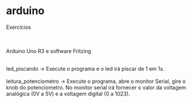 # arduino
Exercícios

<br> <br>
Arduino Uno R3 e software Fritzing <br> <br>

led_piscando -> Execute o programa e o led irá piscar de 1 em 1s. <br> <br>
leitura_potenciometro -> Execute o programa, abre o monitor Serial, gire o knob do potenciometro. No monitor serial irá fornecer o valor da voltagem analógica (0V a 5V) e a voltagem digital (0 a 1023). <br> <br>
